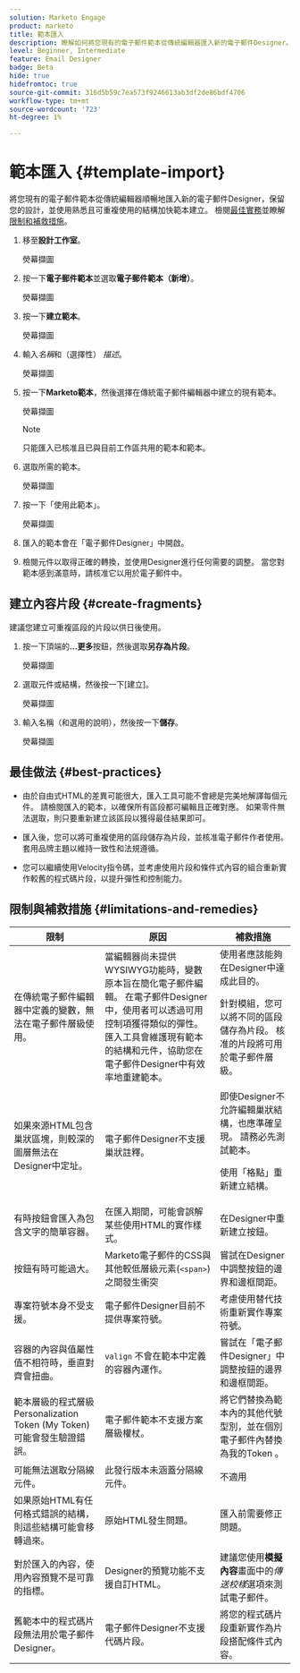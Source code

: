 ```yaml
---
solution: Marketo Engage
product: marketo
title: 範本匯入
description: 瞭解如何將您現有的電子郵件範本從傳統編輯器匯入新的電子郵件Designer。
level: Beginner, Intermediate
feature: Email Designer
badge: Beta
hide: true
hidefromtoc: true
source-git-commit: 316d5b59c7ea573f9246613ab3df2de86bdf4706
workflow-type: tm+mt
source-wordcount: '723'
ht-degree: 1%

---
```


# 範本匯入 {#template-import}

將您現有的電子郵件範本從傳統編輯器順暢地匯入新的電子郵件Designer，保留您的設計，並使用熟悉且可重複使用的結構加快範本建立。 檢閱[最佳實務](#best-practices)並瞭解[限制和補救措施](#limitations-and-remedies)。

1. 移至&#x200B;**設計工作室**。

   熒幕擷圖

1. 按一下&#x200B;**電子郵件範本**&#x200B;並選取&#x200B;**電子郵件範本（新增）**。

   熒幕擷圖

1. 按一下&#x200B;**建立範本**。

   熒幕擷圖

1. 輸入&#x200B;_名稱_&#x200B;和（選擇性） _描述_。

   熒幕擷圖

1. 按一下&#x200B;**Marketo範本**，然後選擇在傳統電子郵件編輯器中建立的現有範本。

   熒幕擷圖

   >[!NOTE]
   >
   >只能匯入已核准且已與目前工作區共用的範本和範本。

1. 選取所需的範本。

   熒幕擷圖

1. 按一下「使用此範本」。

   熒幕擷圖

1. 匯入的範本會在「電子郵件Designer」中開啟。

1. 檢閱元件以取得正確的轉換，並使用Designer進行任何需要的調整。 當您對範本感到滿意時，請核准它以用於電子郵件中。

## 建立內容片段 {#create-fragments}

建議您建立可重複區段的片段以供日後使用。

1. 按一下頂端的&#x200B;**...更多**&#x200B;按鈕，然後選取&#x200B;**另存為片段**。

   熒幕擷圖

1. 選取元件或結構，然後按一下[建立]。**&#x200B;**

   熒幕擷圖

1. 輸入名稱（和選用的說明），然後按一下&#x200B;**儲存**。

   熒幕擷圖

## 最佳做法 {#best-practices}

* 由於自由式HTML的差異可能很大，匯入工具可能不會總是完美地解譯每個元件。 請檢閱匯入的範本，以確保所有區段都可編輯且正確對應。 如果零件無法選取，則只要重新建立該區段以獲得最佳結果即可。

* 匯入後，您可以將可重複使用的區段儲存為片段，並核准電子郵件作者使用。 套用品牌主題以維持一致性和法規遵循。

* 您可以繼續使用Velocity指令碼，並考慮使用片段和條件式內容的組合重新實作較舊的程式碼片段，以提升彈性和控制能力。

## 限制與補救措施 {#limitations-and-remedies}

<table><thead>
  <tr>
    <th>限制</th>
    <th>原因</th>
    <th>補救措施</th>
  </tr></thead>
<tbody>
  <tr>
    <td>在傳統電子郵件編輯器中定義的變數，無法在電子郵件層級使用。</td>
    <td>當編輯器尚未提供WYSIWYG功能時，變數原本旨在簡化電子郵件編輯。 在電子郵件Designer中，使用者可以透過可用控制項獲得類似的彈性。 匯入工具會維護現有範本的結構和元件，協助您在電子郵件Designer中有效率地重建範本。</td>
    <td>使用者應該能夠在Designer中達成此目的。 <p>
    針對模組，您可以將不同的區段儲存為片段。 核准的片段將可用於電子郵件層級。</td>
  </tr>
  <tr>
    <td>如果來源HTML包含巢狀區塊，則較深的圖層無法在Designer中定址。</td>
    <td>電子郵件Designer不支援巢狀註釋。</td>
    <td>即使Designer不允許編輯巢狀結構，也應準確呈現。 請務必先測試範本。<p>
    使用「格點」重新建立結構。</td>
  </tr>
  <tr>
    <td>有時按鈕會匯入為包含文字的簡單容器。</td>
    <td>在匯入期間，可能會誤解某些使用HTML的實作樣式。</td>
    <td>在Designer中重新建立按鈕。</td>
  </tr>
  <tr>
    <td>按鈕有時可能過大。</td>
    <td>Marketo電子郵件的CSS與其他較低層級元素(<code>&lt;span&gt;</code>)之間發生衝突</td>
    <td>嘗試在Designer中調整按鈕的邊界和邊框間距。</td>
  </tr>
  <tr>
    <td>專案符號本身不受支援。</td>
    <td>電子郵件Designer目前不提供專案符號。</td>
    <td>考慮使用替代技術重新實作專案符號。</td>
  </tr>
  <tr>
    <td>容器的內容與值屬性值不相符時，垂直對齊會扭曲。</td>
    <td><code>valign</code> 不會在範本中定義的容器內運作。</td>
    <td>嘗試在「電子郵件Designer」中調整按鈕的邊界和邊框間距。</td>
  </tr>
  <tr>
    <td>範本層級的程式層級Personalization Token (My Token)可能會發生驗證錯誤。</td>
    <td>電子郵件範本不支援方案層級權杖。</td>
    <td>將它們替換為範本內的其他代號型別，並在個別電子郵件內替換為我的Token 。</td>
  </tr>
  <tr>
    <td>可能無法選取分隔線元件。</td>
    <td>此發行版本未涵蓋分隔線元件。</td>
    <td>不適用</td>
  </tr>
  <tr>
    <td>如果原始HTML有任何格式錯誤的結構，則這些結構可能會移轉過來。</td>
    <td>原始HTML發生問題。</td>
    <td>匯入前需要修正問題。</td>
  </tr>
  <tr>
    <td>對於匯入的內容，使用內容預覽不是可靠的指標。</td>
    <td>Designer的預覽功能不支援自訂HTML。</td>
    <td>建議您使用<b>模擬內容</b>畫面中的<i>傳送校樣</i>選項來測試電子郵件。</td>
  </tr>
  <tr>
    <td>舊範本中的程式碼片段無法用於電子郵件Designer。</td>
    <td>電子郵件Designer不支援代碼片段。</td>
    <td>將您的程式碼片段重新實作為片段搭配條件式內容。</td>
  </tr>
</tbody></table>
